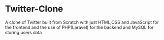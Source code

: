 
# Twitter-Clone
 A clone of Twitter built from Scratch with just HTML,CSS and JavaScript for the frontend and the use of PHP(Laravel) for the backend and MySQL for storing users data